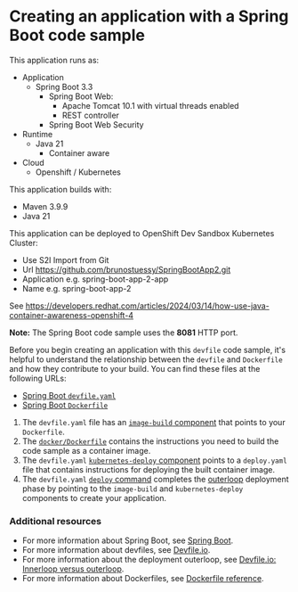 # Creating an application with a Spring Boot code sample

This application runs as:

* Application
  * Spring Boot 3.3
    * Spring Boot Web:
      * Apache Tomcat 10.1 with virtual threads enabled
      * REST controller
    * Spring Boot Web Security
* Runtime
  * Java 21
    * Container aware
* Cloud
  * Openshift / Kubernetes

This application builds with:

* Maven 3.9.9
* Java 21

This application can be deployed to OpenShift Dev Sandbox Kubernetes Cluster:

* Use S2I Import from Git
* Url https://github.com/brunostuessy/SpringBootApp2.git
* Application e.g. spring-boot-app-2-app
* Name e.g. spring-boot-app-2

See https://developers.redhat.com/articles/2024/03/14/how-use-java-container-awareness-openshift-4

**Note:** The Spring Boot code sample uses the **8081** HTTP port.

Before you begin creating an application with this `devfile` code sample, it's helpful to understand the relationship between the `devfile` and `Dockerfile` and how they contribute to your build. You can find these files at the following URLs:

* [Spring Boot `devfile.yaml`](https://github.com/brunostuessy/SpringBootApp2/blob/master/devfile.yaml)
* [Spring Boot `Dockerfile`](https://github.com/brunostuessy/SpringBootApp2/blob/master/docker/Dockerfile)

1. The `devfile.yaml` file has an [`image-build` component](https://github.com/brunostuessy/SpringBootApp2/blob/master/devfile.yaml#L22-L28) that points to your `Dockerfile`.
2. The [`docker/Dockerfile`](https://github.com/brunostuessy/SpringBootApp2/blob/master/docker/Dockerfile) contains the instructions you need to build the code sample as a container image.
3. The `devfile.yaml` [`kubernetes-deploy` component](https://github.com/brunostuessy/SpringBootApp2/blob/master/devfile.yaml#L29-L41) points to a `deploy.yaml` file that contains instructions for deploying the built container image.
4. The `devfile.yaml` [`deploy` command](https://github.com/brunostuessy/SpringBootApp2/blob/master/devfile.yaml#L49-L56) completes the [outerloop](https://devfile.io/docs/2.2.0/innerloop-vs-outerloop) deployment phase by pointing to the `image-build` and `kubernetes-deploy` components to create your application.

### Additional resources
* For more information about Spring Boot, see [Spring Boot](https://spring.io/projects/spring-boot).
* For more information about devfiles, see [Devfile.io](https://devfile.io/).
* For more information about the deployment outerloop, see [Devfile.io: Innerloop versus outerloop](https://devfile.io/docs/2.2.0/innerloop-vs-outerloop).
* For more information about Dockerfiles, see [Dockerfile reference](https://docs.docker.com/engine/reference/builder/).
